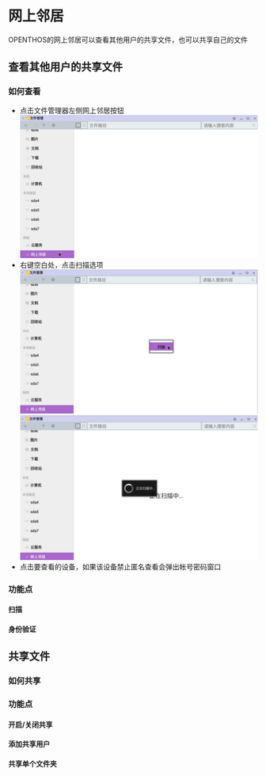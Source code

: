 # 网上邻居
OPENTHOS的网上邻居可以查看其他用户的共享文件，也可以共享自己的文件

## 查看其他用户的共享文件
### 如何查看
 - 点击文件管理器左侧网上邻居按钮
![](../pic/soft/filemanager/samba_entry.jpg)
 - 右键空白处，点击扫描选项
![](../pic/soft/filemanager/samba_search1.jpg)
![](../pic/soft/filemanager/samba_search2.jpg)
 - 点击要查看的设备，如果该设备禁止匿名查看会弹出帐号密码窗口
 
 
### 功能点
#### 扫描
#### 身份验证

## 共享文件
### 如何共享

### 功能点
#### 开启/关闭共享

#### 添加共享用户

#### 共享单个文件夹

